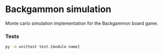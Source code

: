 # Backgammon simulation
Monte carlo simulation implementation for the Backgammon board game.

### Tests
```bash
py -m unittest test.[module name]
```